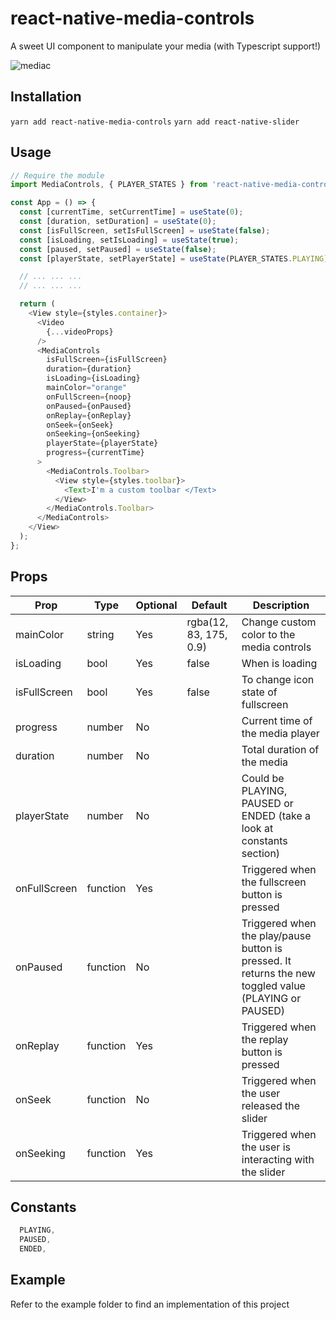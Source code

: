 # react-native-media-controls
A sweet UI component to manipulate your media (with Typescript support!)

![mediac](https://cloud.githubusercontent.com/assets/10927770/16887015/3380f59a-4a9d-11e6-9e3f-8d1ca29aea03.gif)

## Installation
`yarn add react-native-media-controls`
`yarn add react-native-slider`

## Usage
```js
// Require the module
import MediaControls, { PLAYER_STATES } from 'react-native-media-controls';

const App = () => {
  const [currentTime, setCurrentTime] = useState(0);
  const [duration, setDuration] = useState(0);
  const [isFullScreen, setIsFullScreen] = useState(false);
  const [isLoading, setIsLoading] = useState(true);
  const [paused, setPaused] = useState(false);
  const [playerState, setPlayerState] = useState(PLAYER_STATES.PLAYING);

  // ... ... ...
  // ... ... ...

  return (
    <View style={styles.container}>
      <Video
        {...videoProps}
      />
      <MediaControls
        isFullScreen={isFullScreen}
        duration={duration}
        isLoading={isLoading}
        mainColor="orange"
        onFullScreen={noop}
        onPaused={onPaused}
        onReplay={onReplay}
        onSeek={onSeek}
        onSeeking={onSeeking}
        playerState={playerState}
        progress={currentTime}
      >
        <MediaControls.Toolbar>
          <View style={styles.toolbar}>
            <Text>I'm a custom toolbar </Text>
          </View>
        </MediaControls.Toolbar>
      </MediaControls>
    </View>
  );
};

```
## Props
| Prop         | Type     | Optional | Default                | Description                                                          |
|--------------|----------|----------|------------------------|----------------------------------------------------------------------|
| mainColor    | string   | Yes      | rgba(12, 83, 175, 0.9) | Change custom color to the media controls                            |
| isLoading    | bool     | Yes      | false                  | When is loading                                                      |
| isFullScreen | bool     | Yes      | false                  | To change icon state of fullscreen                                   |
| progress     | number   | No       |                        | Current time of the media player                                     |
| duration     | number   | No       |                        | Total duration of the media                                          |
| playerState  | number   | No       |                        | Could be PLAYING, PAUSED or ENDED (take a look at constants section) |
| onFullScreen | function | Yes      |                        | Triggered when the fullscreen button is pressed                      |
| onPaused     | function | No       |                        | Triggered when the play/pause button is pressed. It returns the new toggled value (PLAYING or PAUSED)                     |
| onReplay     | function | Yes      |                        | Triggered when the replay button is pressed                          |
| onSeek       | function | No       |                        | Triggered when the user released the slider                          |
| onSeeking    | function | Yes      |                        | Triggered when the user is interacting with the slider               |

## Constants 
```js
  PLAYING,
  PAUSED,
  ENDED,
```  
## Example
Refer to the example folder to find an implementation of this project

